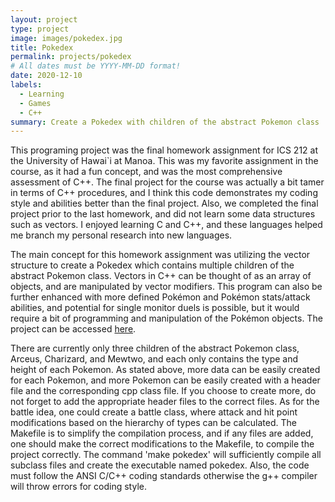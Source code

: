 ```yaml
---
layout: project
type: project
image: images/pokedex.jpg
title: Pokedex
permalink: projects/pokedex
# All dates must be YYYY-MM-DD format!
date: 2020-12-10
labels:
  - Learning
  - Games
  - C++
summary: Create a Pokedex with children of the abstract Pokemon class
---
```


This programing project was the final homework assignment for ICS 212 at the University of Hawai\`i at Manoa. This was my favorite assignment in the course, as it had a fun concept, and was the most comprehensive assessment of C++. The final project for the course was actually a bit tamer in terms of C++ procedures, and I think this code demonstrates my coding style and abilities better than the final project. Also, we completed the final project prior to the last homework, and did not learn some data structures such as vectors. I enjoyed learning C and C++, and these languages helped me branch my personal research into new languages.

The main concept for this homework assignment was utilizing the vector structure to create a Pokedex which contains multiple children of the abstract Pokemon class. Vectors in C++ can be thought of as an array of objects, and are manipulated by vector modifiers. This program can also be further enhanced with more defined Pokémon and Pokémon stats/attack abilities, and potential for single monitor duels is possible, but it would require a bit of programming and manipulation of the Pokémon objects. The project can be accessed [here](https://github.com/syhv-git/pokedex).

There are currently only three children of the abstract Pokemon class, Arceus, Charizard, and Mewtwo, and each only contains the type and height of each Pokemon. As stated above, more data can be easily created for each Pokemon, and more Pokemon can be easily created with a header file and the corresponding cpp class file. If you choose to create more, do not forget to add the appropriate header files to the correct files. As for the battle idea, one could create a battle class, where attack and hit point modifications based on the hierarchy of types can be calculated. The Makefile is to simplify the compilation process, and if any files are added, one should make the correct modifications to the Makefile, to compile the project correctly. The command 'make pokedex' will sufficiently compile all subclass files and create the executable named pokedex. Also, the code must follow the ANSI C/C++ coding standards otherwise the g++ compiler will throw errors for coding style.
